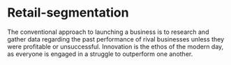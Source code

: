 # Retail-segmentation
The conventional approach to launching a business is to research and gather data regarding the past performance of rival businesses unless they were profitable or unsuccessful. Innovation is the ethos of the modern day, as everyone is engaged in a struggle to outperform one another. 
